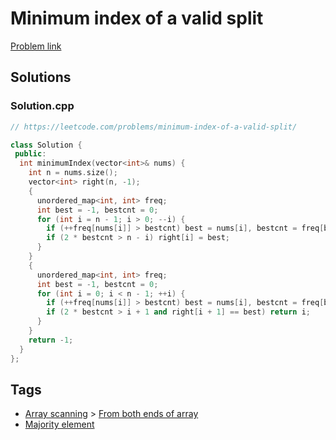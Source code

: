 # Minimum index of a valid split

[Problem link](https://leetcode.com/problems/minimum-index-of-a-valid-split/)

## Solutions


### Solution.cpp
```cpp
// https://leetcode.com/problems/minimum-index-of-a-valid-split/

class Solution {
 public:
  int minimumIndex(vector<int>& nums) {
    int n = nums.size();
    vector<int> right(n, -1);
    {
      unordered_map<int, int> freq;
      int best = -1, bestcnt = 0;
      for (int i = n - 1; i > 0; --i) {
        if (++freq[nums[i]] > bestcnt) best = nums[i], bestcnt = freq[best];
        if (2 * bestcnt > n - i) right[i] = best;
      }
    }
    {
      unordered_map<int, int> freq;
      int best = -1, bestcnt = 0;
      for (int i = 0; i < n - 1; ++i) {
        if (++freq[nums[i]] > bestcnt) best = nums[i], bestcnt = freq[best];
        if (2 * bestcnt > i + 1 and right[i + 1] == best) return i;
      }
    }
    return -1;
  }
};
```
## Tags

* [Array scanning](/README.md#Array_scanning) > [From both ends of array](/README.md#Array_scanning-From_both_ends_of_array)
* [Majority element](/README.md#Majority_element)
